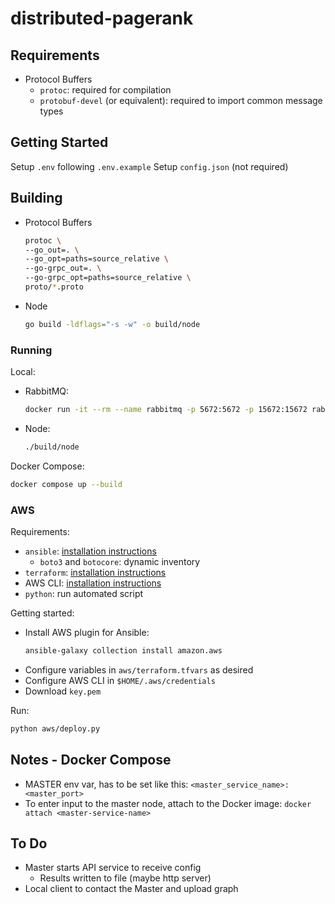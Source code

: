 # distributed-pagerank

## Requirements

- Protocol Buffers
  - `protoc`: required for compilation
  - `protobuf-devel` (or equivalent): required to import common message types

## Getting Started

Setup `.env` following `.env.example`
Setup `config.json` (not required)

## Building

- Protocol Buffers
  ```bash
  protoc \
  --go_out=. \
  --go_opt=paths=source_relative \
  --go-grpc_out=. \
  --go-grpc_opt=paths=source_relative \
  proto/*.proto
  ```
- Node
  ```bash
  go build -ldflags="-s -w" -o build/node
  ```

### Running

Local:
- RabbitMQ:
  ```bash
  docker run -it --rm --name rabbitmq -p 5672:5672 -p 15672:15672 rabbitmq
  ```
- Node:
  ```bash
  ./build/node
  ```

Docker Compose:
```bash
docker compose up --build
```

### AWS

Requirements:
- `ansible`: [installation instructions](https://docs.ansible.com/ansible/2.9/installation_guide/intro_installation.html)
  - `boto3` and `botocore`: dynamic inventory
- `terraform`: [installation instructions](https://developer.hashicorp.com/terraform/downloads?product_intent=terraform)
- AWS CLI: [installation instructions](https://docs.aws.amazon.com/cli/latest/userguide/getting-started-install.html)
- `python`: run automated script

Getting started:
- Install AWS plugin for Ansible:
  ```bash
  ansible-galaxy collection install amazon.aws
  ```
- Configure variables in `aws/terraform.tfvars` as desired
- Configure AWS CLI in `$HOME/.aws/credentials`
- Download `key.pem`

Run:
```bash
python aws/deploy.py
```

## Notes - Docker Compose

- MASTER env var, has to be set like this: `<master_service_name>:<master_port>`
- To enter input to the master node, attach to the Docker image:
  `docker attach <master-service-name>`

## To Do 
- Master starts API service to receive config
  - Results written to file (maybe http server)
- Local client to contact the Master and upload graph
